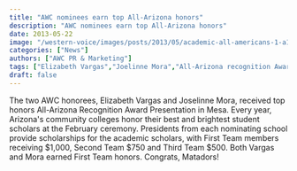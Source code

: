 ```yaml
---
title: "AWC nominees earn top All-Arizona honors"
description: "AWC nominees earn top All-Arizona honors"
date: 2013-05-22
image: "/western-voice/images/posts/2013/05/academic-all-americans-1-a1.jpg"
categories: ["News"]
authors: ["AWC PR & Marketing"]
tags: ["Elizabeth Vargas","Joelinne Mora","All-Arizona recognition Award"]
draft: false
---
```

The two AWC honorees, Elizabeth Vargas and Joselinne Mora, received top honors All-Arizona Recognition Award Presentation in Mesa. Every year, Arizona's community colleges honor their best and brightest student scholars at the February ceremony. Presidents from each nominating school provide scholarships for the academic scholars, with First Team members receiving $1,000, Second Team $750 and Third Team $500. Both Vargas and Mora earned First Team honors. Congrats, Matadors!